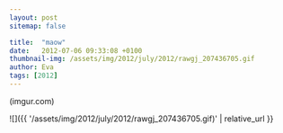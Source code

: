 ```yaml
---
layout: post
sitemap: false

title:  "maow"
date:   2012-07-06 09:33:08 +0100
thumbnail-img: /assets/img/2012/july/2012/rawgj_207436705.gif
author: Eva
tags: [2012]
---
```


(imgur.com)

![]({{ '/assets/img/2012/july/2012/rawgj_207436705.gif)'  | relative_url }}

